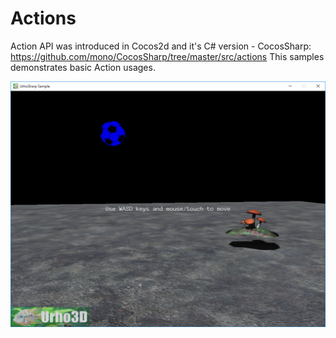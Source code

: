 Actions
=======

Action API was introduced in Cocos2d and it's C# version - CocosSharp: https://github.com/mono/CocosSharp/tree/master/src/actions
This samples demonstrates basic Action usages.

![Screenshot](Screenshots/Screenshot.png)